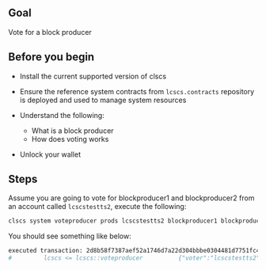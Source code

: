 ## Goal

Vote for a block producer

## Before you begin

* Install the current supported version of clscs

* Ensure the reference system contracts from `lcscs.contracts` repository is deployed and used to manage system resources

* Understand the following:
  * What is a block producer
  * How does voting works

* Unlock your wallet

## Steps

Assume you are going to vote for blockproducer1 and blockproducer2 from an account called `lcscstestts2`, execute the following:

```bash
clscs system voteproducer prods lcscstestts2 blockproducer1 blockproducer2
```

You should see something like below:

```bash
executed transaction: 2d8b58f7387aef52a1746d7a22d304bbbe0304481d7751fc4a50b619df62676d  128 bytes  374 us
#         lcscs <= lcscs::voteproducer          {"voter":"lcscstestts2","proxy":"","producers":["blockproducer1","blockproducer2"]}
```